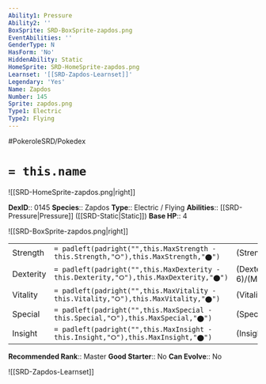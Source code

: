 ```yaml
---
Ability1: Pressure
Ability2: ''
BoxSprite: SRD-BoxSprite-zapdos.png
EventAbilities: ''
GenderType: N
HasForm: 'No'
HiddenAbility: Static
HomeSprite: SRD-HomeSprite-zapdos.png
Learnset: '[[SRD-Zapdos-Learnset]]'
Legendary: 'Yes'
Name: Zapdos
Number: 145
Sprite: zapdos.png
Type1: Electric
Type2: Flying
---
```


#PokeroleSRD/Pokedex

# `= this.name`

![[SRD-HomeSprite-zapdos.png|right]]

**DexID**:: 0145
**Species**:: Zapdos
**Type**:: Electric / Flying
**Abilities**:: [[SRD-Pressure|Pressure]] ([[SRD-Static|Static]])
**Base HP**:: 4

![[SRD-BoxSprite-zapdos.png|right]]

|           |                                                                                        |                                          |
| --------- | -------------------------------------------------------------------------------------- | ---------------------------------------- |
| Strength  | `= padleft(padright("",this.MaxStrength - this.Strength,"⭘"),this.MaxStrength,"⬤")`    | (Strength::5)/(MaxStrength::5)   |
| Dexterity | `= padleft(padright("",this.MaxDexterity - this.Dexterity,"⭘"),this.MaxDexterity,"⬤")` | (Dexterity:: 6)/(MaxDexterity::6) |
| Vitality  | `= padleft(padright("",this.MaxVitality - this.Vitality,"⭘"),this.MaxVitality,"⬤")`    | (Vitality::5)/(MaxVitality::5)   |
| Special   | `= padleft(padright("",this.MaxSpecial - this.Special,"⭘"),this.MaxSpecial,"⬤")`       | (Special::7)/(MaxSpecial::7)     |
| Insight   | `= padleft(padright("",this.MaxInsight - this.Insight,"⭘"),this.MaxInsight,"⬤")`       | (Insight::5)/(MaxInsight::5)     |

**Recommended Rank**:: Master
**Good Starter**:: No
**Can Evolve**:: No

![[SRD-Zapdos-Learnset]]